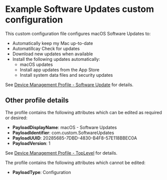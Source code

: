 # Example Software Updates custom configuration

This custom configuration file configures macOS Software Updates to:
 - Automatically keep my Mac up-to-date
 - Automatillcay Check for updates
 - Download new updates when available
 - Install the following updates automatically:
   - macOS updates
   - Install app updates from the App Store
   - Install system data files and security updates
   
See [Device Management Profile - Software Update](https://developer.apple.com/documentation/devicemanagement/softwareupdate) for details.

## Other profile details
The profile contains the following attributes which can be edited as required or desired:

 - **PayloadDisplayName**: macOS - Software Updates
 - **PayloadIdentifier**: com.custom.SoftwareUpdates
 - **PayloadUUID**: 20285685-7DBD-4830-B4F8-57E118BBEC0A
 - **PayloadVersion**: 1
 
See [Device Management Profile - TopLevel](https://developer.apple.com/documentation/devicemanagement/toplevel) for details.
 
The profile contains the following attributes which cannot be edited:
 - **PayloadType**: Configuration
